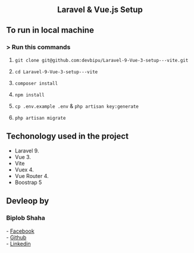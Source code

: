 <h2 align="center"> 
    Laravel & Vue.js Setup
</h2>

## To run in local machine 

### > Run this commands 

1. `git clone git@github.com:devbipu/Laravel-9-Vue-3-setup---vite.git`

2. `cd Laravel-9-Vue-3-setup---vite`

3. `composer install`

4. `npm install`

5. `cp .env.example .env` & `php artisan key:generate`

6. `php artisan migrate`


## Techonology used in the project
- Laravel 9.
- Vue 3.
- Vite
- Vuex 4.
- Vue Router 4.
- Boostrap 5



## Devleop by 
<h3>Biplob Shaha</h3>
- <a href="https://facebook.com/devbipu">Facebook</a><br>
- <a href="https://github.com/devbipu">Github</a><br>
- <a href="https://linkedin.com/in/devbipu">Linkedin</a><br>

